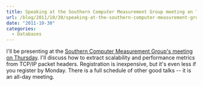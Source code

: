```yaml
---
title: Speaking at the Southern Computer Measurement Group meeting on Thursday
url: /blog/2011/10/30/speaking-at-the-southern-computer-measurement-group-meeting-on-thursday/
date: "2011-10-30"
categories:
  - Databases
---
```

I'll be presenting at the [Southern Computer Measurement Group's meeting on Thursday](). I'll discuss how to extract scalability and performance metrics from TCP/IP packet headers. Registration is inexpensive, but it's even less if you register by Monday. There is a full schedule of other good talks</a> -- it is an all-day meeting.



